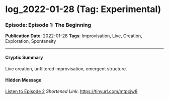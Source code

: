 # log_2022-01-28 (Tag: Experimental)

### Episode: Episode 1: The Beginning

**Publication Date**: 2022-01-28
**Tags**: Improvisation, Live, Creation, Exploration, Spontaneity

---

#### Cryptic Summary
Live creation, unfiltered improvisation, emergent structure.

#### Hidden Message


[Listen to Episode 2](https://tinyurl.com/mtpcjw8)
*Shortened Link*: https://tinyurl.com/mtpcjw8
